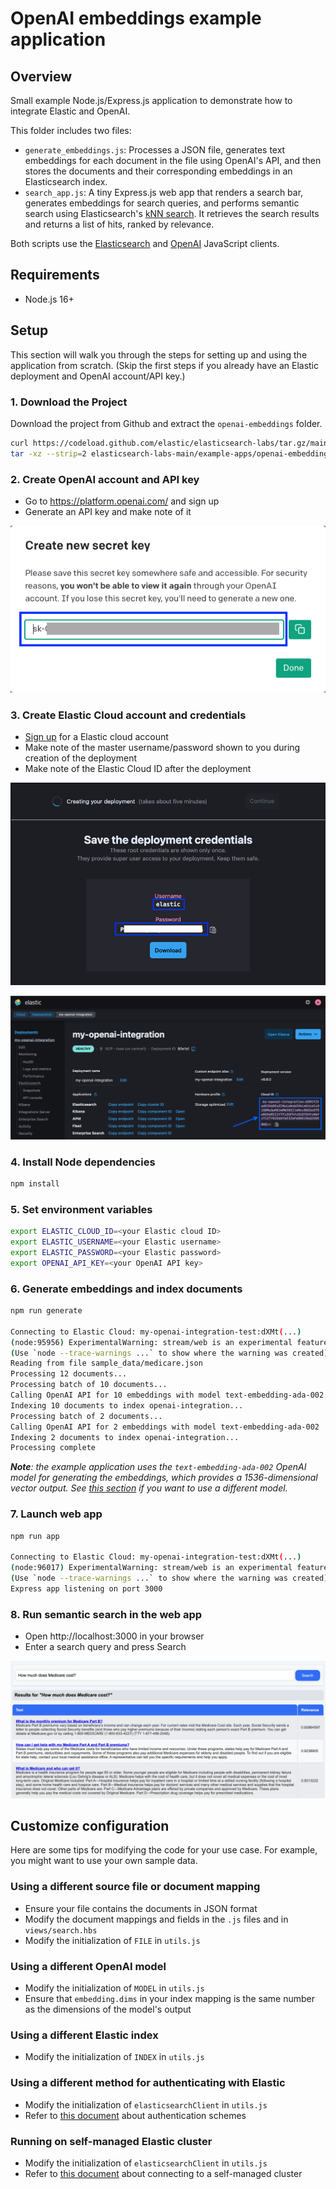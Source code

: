 # OpenAI embeddings example application

## Overview

Small example Node.js/Express.js application to demonstrate how to integrate Elastic and OpenAI.

This folder includes two files:

- `generate_embeddings.js`: Processes a JSON file, generates text embeddings for each document in the file using OpenAI's API, and then stores the documents and their corresponding embeddings in an Elasticsearch index.
- `search_app.js`: A tiny Express.js web app that renders a search bar, generates embeddings for search queries, and performs semantic search using Elasticsearch's [kNN search](https://www.elastic.co/guide/en/elasticsearch/reference/current/knn-search.html). It retrieves the search results and returns a list of hits, ranked by relevance.

Both scripts use the [Elasticsearch](https://github.com/elastic/elasticsearch-js) and [OpenAI](https://github.com/openai/openai-node) JavaScript clients.

## Requirements

- Node.js 16+

## Setup

This section will walk you through the steps for setting up and using the application from scratch.
(Skip the first steps if you already have an Elastic deployment and OpenAI account/API key.)

### 1. Download the Project

Download the project from Github and extract the `openai-embeddings` folder.

```bash
curl https://codeload.github.com/elastic/elasticsearch-labs/tar.gz/main | \
tar -xz --strip=2 elasticsearch-labs-main/example-apps/openai-embeddings
```

### 2. Create OpenAI account and API key

- Go to https://platform.openai.com/ and sign up
- Generate an API key and make note of it

![OpenAI API key](images/openai_api_key.png)

### 3. Create Elastic Cloud account and credentials

- [Sign up](https://cloud.elastic.co/registration?utm_source=github&utm_content=elasticsearch-labs-samples) for a Elastic cloud account
- Make note of the master username/password shown to you during creation of the deployment
- Make note of the Elastic Cloud ID after the deployment

![Elastic Cloud credentials](images/elastic_credentials.png)

![Elastic Cloud ID](images/elastic_cloud_id.png)

### 4. Install Node dependencies

```sh
npm install
```

### 5. Set environment variables

```sh
export ELASTIC_CLOUD_ID=<your Elastic cloud ID>
export ELASTIC_USERNAME=<your Elastic username>
export ELASTIC_PASSWORD=<your Elastic password>
export OPENAI_API_KEY=<your OpenAI API key>
```

### 6. Generate embeddings and index documents

```sh
npm run generate

Connecting to Elastic Cloud: my-openai-integration-test:dXMt(...)
(node:95956) ExperimentalWarning: stream/web is an experimental feature. This feature could change at any time
(Use `node --trace-warnings ...` to show where the warning was created)
Reading from file sample_data/medicare.json
Processing 12 documents...
Processing batch of 10 documents...
Calling OpenAI API for 10 embeddings with model text-embedding-ada-002
Indexing 10 documents to index openai-integration...
Processing batch of 2 documents...
Calling OpenAI API for 2 embeddings with model text-embedding-ada-002
Indexing 2 documents to index openai-integration...
Processing complete
```

_**Note**: the example application uses the `text-embedding-ada-002` OpenAI model for generating the embeddings, which provides a 1536-dimensional vector output. See [this section](#using-a-different-openai-model) if you want to use a different model._

### 7. Launch web app

```sh
npm run app

Connecting to Elastic Cloud: my-openai-integration-test:dXMt(...)
(node:96017) ExperimentalWarning: stream/web is an experimental feature. This feature could change at any time
(Use `node --trace-warnings ...` to show where the warning was created)
Express app listening on port 3000
```

### 8. Run semantic search in the web app

- Open http://localhost:3000 in your browser
- Enter a search query and press Search

![Search example](images/search.png)

## Customize configuration

Here are some tips for modifying the code for your use case. For example, you might want to use your own sample data.

### Using a different source file or document mapping

- Ensure your file contains the documents in JSON format
- Modify the document mappings and fields in the `.js` files and in `views/search.hbs`
- Modify the initialization of `FILE` in `utils.js`

### Using a different OpenAI model

- Modify the initialization of `MODEL` in `utils.js`
- Ensure that `embedding.dims` in your index mapping is the same number as the dimensions of the model's output

### Using a different Elastic index

- Modify the initialization of `INDEX` in `utils.js`

### Using a different method for authenticating with Elastic

- Modify the initialization of `elasticsearchClient` in `utils.js`
- Refer to [this document](https://www.elastic.co/guide/en/elasticsearch/client/javascript-api/current/client-connecting.html#authentication) about authentication schemes

### Running on self-managed Elastic cluster

- Modify the initialization of `elasticsearchClient` in `utils.js`
- Refer to [this document](https://www.elastic.co/guide/en/elasticsearch/client/javascript-api/current/client-connecting.html#connect-self-managed-new) about connecting to a self-managed cluster
